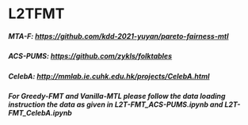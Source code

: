 # L2TFMT

##### MTA-F: https://github.com/kdd-2021-yuyan/pareto-fairness-mtl
##### ACS-PUMS:  https://github.com/zykls/folktables
##### CelebA:  http://mmlab.ie.cuhk.edu.hk/projects/CelebA.html
##### For Greedy-FMT and Vanilla-MTL please follow the data loading instruction the data as given in L2T-FMT_ACS-PUMS.ipynb and L2T-FMT_CelebA.ipynb
